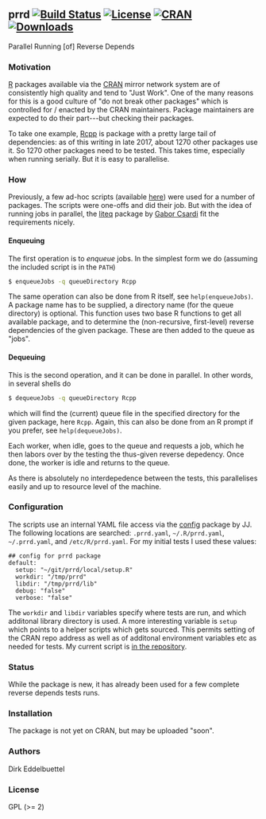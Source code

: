 ## prrd  [![Build Status](https://travis-ci.org/eddelbuettel/prrd.svg)](https://travis-ci.org/eddelbuettel/prrd) [![License](https://eddelbuettel.github.io/badges/GPL2+.svg)](http://www.gnu.org/licenses/gpl-2.0.html) [![CRAN](http://www.r-pkg.org/badges/version/prrd)](https://cran.r-project.org/package=prrd) [![Downloads](http://cranlogs.r-pkg.org/badges/prrd?color=brightgreen)](http://www.r-pkg.org/pkg/prrd)

Parallel Running [of] Reverse Depends

### Motivation

[R](https://www.r-project.org) packages available via the [CRAN](https://cran.r-project.org) mirror
network system are of consistently high quality and tend to "Just Work".  One of the many reasons
for this is a good culture of "do not break other packages" which is controlled for / enacted by the
CRAN maintainers. Package maintainers are expected to do their part---but checking their packages.

To take one example, [Rcpp](http://dirk.eddelbuettel.com/code/rcpp.html) is package with a pretty
large tail of dependencies: as of this writing in late 2017, about 1270 other packages use it.  So
1270 other packages need to be tested.  This takes time, especially when running serially.  But it
is easy to parallelise.

### How

Previously, a few ad-hoc scripts (available
[here](https://github.com/RcppCore/rcpp-logs/tree/master/scripts)) were used for a number of
packages.  The scripts were one-offs and did their job. But with the idea of running jobs in
parallel, the [liteq](https://cran.r-project.org/package=liteq) package by
[Gabor Csardi](https://github.com/gaborcsardi) fit the requirements nicely.

#### Enqueuing

The first operation is to _enqueue_ jobs. In the simplest form we do (assuming the included script
is in the `PATH`)

```sh
$ enqueueJobs -q queueDirectory Rcpp
```

The same operation can also be done from R itself, see `help(enqueueJobs)`.  A package name has to
be supplied, a directory name (for the queue directory) is optional.  This function uses two base R 
functions to get all available package, and to determine the (non-recursive, first-level) reverse
dependencies of the given package. These are then added to the queue as "jobs".

#### Dequeuing

This is the second operation, and it can be done in parallel.  In other words, in several shells 
do 

```sh
$ dequeueJobs -q queueDirectory Rcpp
```

which will find the (current) queue file in the specified directory for the given package, here
`Rcpp`.  Again, this can also be done from an R prompt if you prefer, see `help(dequeueJobs)`.

Each worker, when idle, goes to the queue and requests a job, which he then labors over by the
testing the thus-given reverse depedency.  Once done, the worker is idle and returns to the queue.

As there is absolutely no interdepedence between the tests, this parallelises easily and up to
resource level of the machine.  

### Configuration

The scripts use an internal YAML file access via the
[config](https://cran.r-project.org/package=config) package by JJ. The following locations are
searched: `.prrd.yaml`, `~/.R/prrd.yaml`, `~/.prrd.yaml`, and `/etc/R/prrd.yaml`.  For my initial
tests I used these values:

```
## config for prrd package
default:
  setup: "~/git/prrd/local/setup.R"
  workdir: "/tmp/prrd"
  libdir: "/tmp/prrd/lib"
  debug: "false"
  verbose: "false"
```

The `workdir` and `libdir` variables specify where tests are run, and which additonal library
directory is used.  A more interesting variable is `setup` which points to a helper scripts which
gets sourced.  This permits setting of the CRAN repo address as well as of additonal environment
variables etc as needed for tests. My current script is
[in the repository](https://github.com/eddelbuettel/prrd/blob/master/local/setup.R).


### Status

While the package is new, it has already been used for a few complete reverse depends tests runs.

### Installation

The package is not yet on CRAN, but may be uploaded "soon".

### Authors

Dirk Eddelbuettel

### License

GPL (>= 2)
